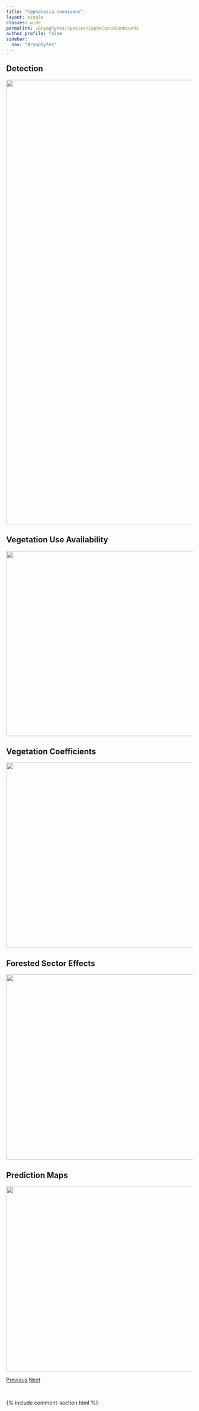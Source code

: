 ```yaml
---
title: "Cephalozia connivens"
layout: single
classes: wide
permalink: /Bryophytes/species/CephaloziaConnivens
author_profile: false
sidebar:
  nav: "Bryophytes"
---
```


<h2>Detection</h2>

<a href="https://drive.google.com/uc?export=view&id=1kuE8oegCQtOjcHXkEcjiGwkf9xlwGyZQ">
<img src="https://drive.google.com/uc?export=view&id=1kuE8oegCQtOjcHXkEcjiGwkf9xlwGyZQ" height = "1200" width = "800">
</a>


<h2>Vegetation Use Availability</h2>

<a href="https://drive.google.com/uc?export=view&id=12IcNED-4yBsF-E8hvJ0UHX2stSL32bIy">
<img src="https://drive.google.com/uc?export=view&id=12IcNED-4yBsF-E8hvJ0UHX2stSL32bIy" height = "500" width = "1000">
</a>


<h2>Vegetation Coefficients</h2>

<a href="https://drive.google.com/uc?export=view&id=18Za-apkgjDfVL-26efPw-y8q8Yi-x-XX">
<img src="https://drive.google.com/uc?export=view&id=18Za-apkgjDfVL-26efPw-y8q8Yi-x-XX" height = "500" width = "1000">
</a>


<h2>Forested Sector Effects</h2>

<a href="https://drive.google.com/uc?export=view&id=13rPzcwX_5Ka6jQum7fjObQLO3x0YlAoi">
<img src="https://drive.google.com/uc?export=view&id=13rPzcwX_5Ka6jQum7fjObQLO3x0YlAoi" height = "500" width = "1000">
</a>


<h2>Prediction Maps</h2>

<a href="https://drive.google.com/uc?export=view&id=1_-ShpOrbhEhCtl33oN4J0b17X3qXMraL">
<img src="https://drive.google.com/uc?export=view&id=1_-ShpOrbhEhCtl33oN4J0b17X3qXMraL" height = "500" width = "1000">
</a>


<a href="/DevelopmentWebsite/Bryophytes/species/CephaloziaCatenulata" class="pagination--pager" title="Cephalozia catenulata">Previous</a> <a href="/DevelopmentWebsite/Bryophytes/species/CephaloziaLacinulata" class="pagination--pager" title="Cephalozia lacinulata">Next</a>

<p>&nbsp;</p>

{% include comment-section.html %}
